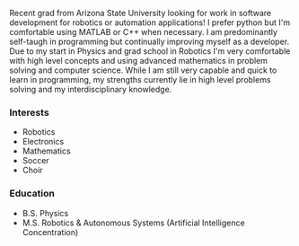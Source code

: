 Recent grad from Arizona State University looking for work in software development for robotics or automation applications! I prefer python but I'm comfortable using MATLAB or C++ when necessary. I am predominantly self-taugh in programming 
but continually improving myself as a developer. Due to my start in Physics and grad school in Robotics I'm very comfortable with high level concepts and using advanced mathematics in problem solving and computer science. While I am still very capable and quick to
learn in programming, my strengths currently lie in high level problems solving and my interdisciplinary knowledge.

### Interests
- Robotics
- Electronics
- Mathematics
- Soccer
- Choir

### Education
- B.S. Physics
- M.S. Robotics & Autonomous Systems (Artificial Intelligence Concentration)
